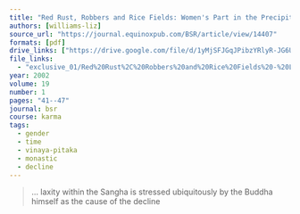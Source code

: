 ```yaml
---
title: "Red Rust, Robbers and Rice Fields: Women's Part in the Precipitation of the Decline of the Dhamma"
authors: [williams-liz]
source_url: "https://journal.equinoxpub.com/BSR/article/view/14407"
formats: [pdf]
drive_links: ["https://drive.google.com/file/d/1yMjSFJGqJPibzYRlyR-JG6Uf8b5YCe7h/view?usp=drivesdk"]
file_links:
  - "exclusive_01/Red%20Rust%2C%20Robbers%20and%20Rice%20Fields%20-%20Liz%20Williams.pdf"
year: 2002
volume: 19
number: 1
pages: "41--47"
journal: bsr
course: karma
tags:
  - gender
  - time
  - vinaya-pitaka
  - monastic
  - decline
---
```


> … laxity within the Sangha is stressed ubiquitously by the Buddha himself as the cause of the decline

